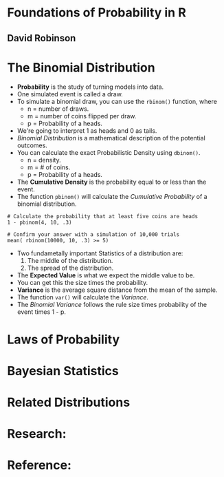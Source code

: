 # Foundations of Probability in R
## David Robinson

# The Binomial Distribution
- **Probability** is the study of turning models into data.
- One simulated event is called a draw.
- To simulate a binomial draw, you can use the `rbinom()` function, where
  * n = number of draws.
  * m = number of coins flipped per draw.
  * p = Probability of a heads.
- We're going to interpret 1 as heads and 0 as tails.
- *Binomial Distribution* is a mathematical description of the potential outcomes.
- You can calculate the exact Probabilistic Density using `dbinom()`.
  * n = density.
  * m = # of coins.
  * p = Probability of a heads.
- The **Cumulative Density** is the probability equal to or less than the event.
- The function `pbinom()` will calculate the *Cumulative Probability* of a binomial distribution.
```
# Calculate the probability that at least five coins are heads
1 - pbinom(4, 10, .3)

# Confirm your answer with a simulation of 10,000 trials
mean( rbinom(10000, 10, .3) >= 5)
```
- Two fundametally important Statistics of a distribution are:
  1. The middle of the distribution.
  2. The spread of the distribution.
- The **Expected Value** is what we expect the middle value to be.
- You can get this the size times the probability.
- **Variance** is the average square distance from the mean of the sample.
- The function `var()` will calculate the *Variance*.
- The *Binomial Variance* follows the rule size times probability of the event times 1 - p.

# Laws of Probability

# Bayesian Statistics

# Related Distributions

# Research:

# Reference:
